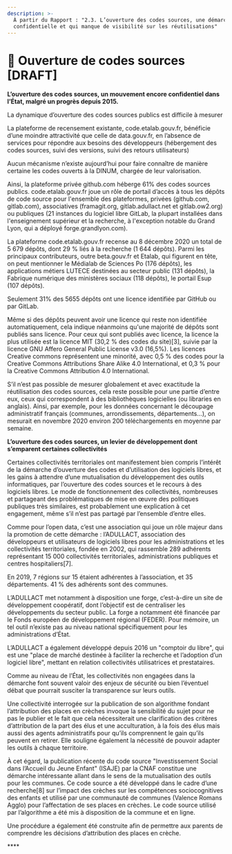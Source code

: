 ```yaml
---
description: >-
  À partir du Rapport : "2.3. L’ouverture des codes sources, une démarche encore
  confidentielle et qui manque de visibilité sur les réutilisations"
---
```


# 🧩 Ouverture de codes sources \[DRAFT\]

**L’ouverture des codes sources, un mouvement encore confidentiel dans l’État, malgré un progrès depuis 2015.**

La dynamique d’ouverture des codes sources publics est difficile à mesurer

La plateforme de recensement existante, code.etalab.gouv.fr, bénéficie d’une moindre attractivité que celle de data.gouv.fr, en l’absence de services pour répondre aux besoins des développeurs \(hébergement des codes sources, suivi des versions, suivi des retours utilisateurs\)

Aucun mécanisme n’existe aujourd’hui pour faire connaître de manière certaine les codes ouverts à la DINUM, chargée de leur valorisation. 

Ainsi, la plateforme privée github.com héberge 61% des codes sources publics. code.etalab.gouv.fr joue un rôle de portail d’accès à tous les dépôts de code source pour l'ensemble des plateformes, privées \(github.com, gitlab.com\), associatives \(framagit.org, gitlab.adullact.net et gitlab.ow2.org\) ou publiques \(21 instances du logiciel libre GitLab, la plupart installées dans l'enseignement supérieur et la recherche, à l'exception notable du Grand Lyon, qui a déployé forge.grandlyon.com\).

La plateforme code.etalab.gouv.fr recense au 8 décembre 2020 un total de 5 679 dépôts, dont 29 % liés à la recherche \(1 644 dépôts\). Parmi les principaux contributeurs, outre beta.gouv.fr et Etalab, qui figurent en tête, on peut mentionner le Médialab de Sciences Po \(176 dépôts\), les applications métiers LUTECE destinées au secteur public \(131 dépôts\), la Fabrique numérique des ministères sociaux \(118 dépôts\), le portail Esup \(107 dépôts\).

Seulement 31% des 5655 dépôts ont une licence identifiée par GitHub ou par GitLab. 

Même si des dépôts peuvent avoir une licence qui reste non identifiée automatiquement, cela indique néanmoins qu'une majorité de dépôts sont publiés sans licence. Pour ceux qui sont publiés avec licence, la licence la plus utilisée est la licence MIT \(30,2 % des codes du site\)\[3\], suivie par la licence GNU Affero General Public License v3.0 \(16,5%\). Les licences Creative commons représentent une minorité, avec 0,5 % des codes pour la Creative Commons Attributions Share Alike 4.0 International, et 0,3 % pour la Creative Commons Attribution 4.0 International.

S’il n’est pas possible de mesurer globalement et avec exactitude la réutilisation des codes sources, cela reste possible pour une partie d’entre eux, ceux qui correspondent à des bibliothèques logicielles \(ou libraries en anglais\). Ainsi, par exemple, pour les données concernant le découpage administratif français \(communes, arrondissements, départements…\), on mesurait en novembre 2020 environ 200 téléchargements en moyenne par semaine.

**L’ouverture des codes sources, un levier de développement dont s’emparent certaines collectivités**

Certaines collectivités territoriales ont manifestement bien compris l’intérêt de la démarche d’ouverture des codes et d’utilisation des logiciels libres, et les gains à attendre d’une mutualisation du développement des outils informatiques, par l’ouverture des codes sources et le recours à des logiciels libres. Le mode de fonctionnement des collectivités, nombreuses et partageant des problématiques de mise en œuvre des politiques publiques très similaires, est probablement une explication à cet engagement, même s’il n’est pas partagé par l’ensemble d’entre elles.

Comme pour l’open data, c’est une association qui joue un rôle majeur dans la promotion de cette démarche : l’ADULLACT, association des développeurs et utilisateurs de logiciels libres pour les administrations et les collectivités territoriales, fondée en 2002, qui rassemble 289 adhérents représentant 15 000 collectivités territoriales, administrations publiques et centres hospitaliers\[7\].

En 2019, 7 régions sur 15 étaient adhérentes à l’association, et 35 départements. 41 % des adhérents sont des communes.

L’ADULLACT met notamment à disposition une forge, c’est-à-dire un site de développement coopératif, dont l’objectif est de centraliser les développements du secteur public. La forge a notamment été financée par le Fonds européen de développement régional \(FEDER\). Pour mémoire, un tel outil n’existe pas au niveau national spécifiquement pour les administrations d’État.

L’ADULLACT a également développé depuis 2016 un "comptoir du libre", qui est une "place de marché destinée à faciliter la recherche et l’adoption d’un logiciel libre", mettant en relation collectivités utilisatrices et prestataires.

Comme au niveau de l’État, les collectivités non engagées dans la démarche font souvent valoir des enjeux de sécurité ou bien l’éventuel débat que pourrait susciter la transparence sur leurs outils.

Une collectivité interrogée sur la publication de son algorithme fondant l’attribution des places en crèches invoque la sensibilité du sujet pour ne pas le publier et le fait que cela nécessiterait une clarification des critères d’attribution de la part des élus et une acculturation, à la fois des élus mais aussi des agents administratifs pour qu’ils comprennent le gain qu’ils peuvent en retirer. Elle souligne également la nécessité de pouvoir adapter les outils à chaque territoire.

À cet égard, la publication récente du code source "Investissement Social dans l’Accueil du Jeune Enfant" \(ISAJE\) par la CNAF constitue une démarche intéressante allant dans le sens de la mutualisation des outils pour les communes. Ce code source a été développé dans le cadre d’une recherche\[8\] sur l’impact des crèches sur les compétences sociocognitives des enfants et utilisé par une communauté de communes \(Valence Romans Agglo\) pour l’affectation de ses places en crèches. Le code source utilisé par l’algorithme a été mis à disposition de la commune et en ligne.

Une procédure a également été construite afin de permettre aux parents de comprendre les décisions d’attribution des places en crèche.

\*\*\*\*

